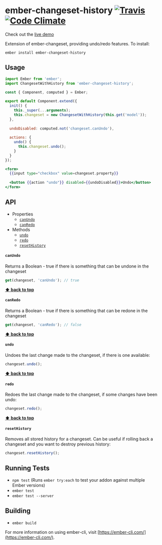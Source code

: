 # ember-changeset-history [![Travis](https://travis-ci.org/scazz010/ember-changeset-history.svg?branch=master)](https://travis-ci.org/scazz010/ember-changeset-history) [![Code Climate](https://img.shields.io/codeclimate/github/scazz010/ember-changeset-history.svg)](https://codeclimate.com/github/scazz010/ember-changeset-history)

Check out the [live demo](https://ember-changeset-history-demo.pagefrontapp.com)

Extension of ember-changeset, providing undo/redo features. To install:

`ember install ember-changeset-history`

## Usage

```js
import Ember from 'ember';
import ChangesetWithHistory from 'ember-changeset-history';

const { Component, computed } = Ember;
 
export default Component.extend({
  init() {
    this._super(...arguments);
    this.changeset = new ChangesetWithHistory(this.get('model'));
  },
  
  undoDisabled: computed.not('changeset.canUndo'),
  
  actions: {
    undo() {
      this.changeset.undo();
    }
  }
});
```

```hbs
<form>
  {{input type="checkbox" value=changeset.property}}
  
  <button {{action "undo"}} disabled={{undoDisabled}}>Undo</button>
</form>
```

## API

* Properties
  + [`canUndo`](#canundo)
  + [`canRedo`](#canredo)
* Methods
  + [`undo`](#undo)
  + [`redo`](#redo)
  + [`resetHistory`](#resethistory)
  
#### `canUndo`

Returns a Boolean - true if there is something that can be undone in the changeset

```js
get(changeset, 'canUndo'); // true
```
**[⬆️ back to top](#api)**

#### `canRedo`

Returns a Boolean - true if there is something that can be redone in the changeset

```js
get(changeset, 'canRedo'); // false
``` 
**[⬆️ back to top](#api)**

#### `undo`

Undoes the last change made to the changeset, if there is one available: 

```js
changeset.undo();
```

**[⬆️ back to top](#api)**

#### `redo`

Redoes the last change made to the changeset, if some changes have been undo: 

```js
changeset.redo();
```

**[⬆️ back to top](#api)**

#### `resetHistory`

Removes all stored history for a changeset. Can be useful if rolling back a changeset and you want to destroy previous history:

```js
changeset.resetHistory();
```

## Running Tests

* `npm test` (Runs `ember try:each` to test your addon against multiple Ember versions)
* `ember test`
* `ember test --server`

## Building

* `ember build`

For more information on using ember-cli, visit [https://ember-cli.com/](https://ember-cli.com/).
